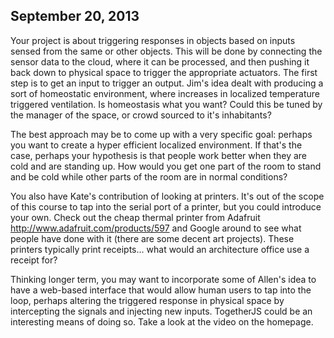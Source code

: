 ## September 20, 2013

Your project is about triggering responses in objects based on inputs sensed from the same or other objects. This will be done by connecting the sensor data to the cloud, where it can be processed, and then pushing it back down to physical space to trigger the appropriate actuators. The first step is to get an input to trigger an output. Jim's idea dealt with producing a sort of homeostatic environment, where increases in localized temperature triggered ventilation. Is homeostasis what you want? Could this be tuned by the manager of the space, or crowd sourced to it's inhabitants?

The best approach may be to come up with a very specific goal: perhaps you want to create a hyper efficient localized environment. If that's the case, perhaps your hypothesis is that people work better when they are cold and are standing up. How would you get one part of the room to stand and be cold while other parts of the room are in normal conditions?

You also have Kate's contribution of looking at printers. It's out of the scope of this course to tap into the serial port of a printer, but you could introduce your own. Check out the cheap thermal printer from Adafruit http://www.adafruit.com/products/597 and Google around to see what people have done with it (there are some decent art projects). These printers typically print receipts... what would an architecture office use a receipt for?

Thinking longer term, you may want to incorporate some of Allen's idea to have a web-based interface that would allow human users to tap into the loop, perhaps altering the triggered response in physical space by intercepting the signals and injecting new inputs. TogetherJS could be an interesting means of doing so. Take a look at the video on the homepage.
